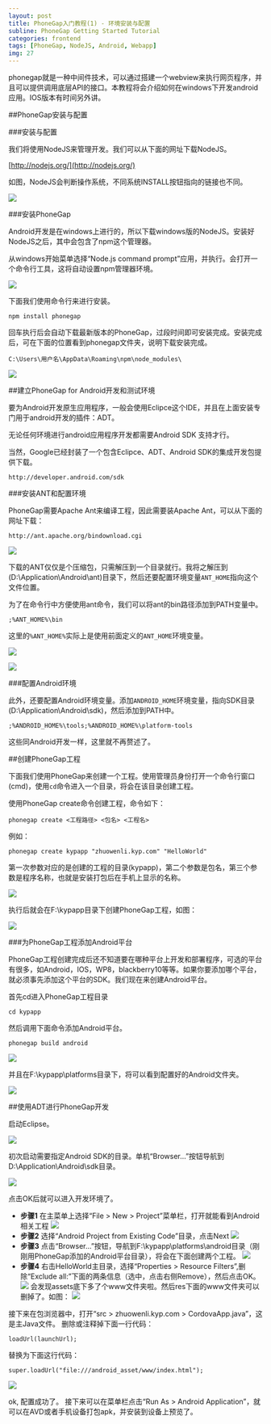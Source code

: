 ```yaml
---
layout: post
title: PhoneGap入门教程(1) - 环境安装与配置
subline: PhoneGap Getting Started Tutorial
categories: frontend
tags: [PhoneGap, NodeJS, Android, Webapp]
img: 27
---
```


phonegap就是一种中间件技术，可以通过搭建一个webview来执行网页程序，并且可以提供调用底层API的接口。本教程将会介绍如何在windows下开发android应用。IOS版本有时间另外讲。

##PhoneGap安装与配置

###安装与配置

我们将使用NodeJS来管理开发。我们可以从下面的网址下载NodeJS。

[http://nodejs.org/](http://nodejs.org/)

如图，NodeJS会判断操作系统，不同系统INSTALL按钮指向的链接也不同。

![]({{site.BASE_PATH}}/img/post/PhoneGap-1/1.png)

###安装PhoneGap

Android开发是在windows上进行的，所以下载windows版的NodeJS。安装好NodeJS之后，其中会包含了npm这个管理器。

从windows开始菜单选择“Node.js command prompt”应用，并执行。会打开一个命令行工具，这将自动设置npm管理器环境。

![]({{site.BASE_PATH}}/img/post/PhoneGap-1/2.png)

下面我们使用命令行来进行安装。

```plaintext
npm install phonegap
```

回车执行后会自动下载最新版本的PhoneGap，过段时间即可安装完成。安装完成后，可在下面的位置看到phonegap文件夹，说明下载安装完成。

```plaintext
C:\Users\用户名\AppData\Roaming\npm\node_modules\
```

![]({{site.BASE_PATH}}/img/post/PhoneGap-1/3.png)



##建立PhoneGap for Android开发和测试环境

要为Android开发原生应用程序，一般会使用Eclipce这个IDE，并且在上面安装专门用于android开发的插件：ADT。

无论任何环境进行android应用程序开发都需要Android SDK 支持才行。

当然，Google已经封装了一个包含Eclipce、ADT、Android SDK的集成开发包提供下载。

```plaintext
http://developer.android.com/sdk
```

###安装ANT和配置环境

PhoneGap需要Apache Ant来编译工程，因此需要装Apache Ant，可以从下面的网址下载：


```plaintext
http://ant.apache.org/bindownload.cgi
```

![]({{site.BASE_PATH}}/img/post/PhoneGap-1/4.png)


下载的ANT仅仅是个压缩包，只需解压到一个目录就行。我将之解压到(D:\Application\Android\ant)目录下，然后还要配置环境变量`ANT_HOME`指向这个文件位置。

为了在命令行中方便使用ant命令，我们可以将ant的bin路径添加到PATH变量中。

```plaintext
;%ANT_HOME%\bin
```
这里的`%ANT_HOME%`实际上是使用前面定义的`ANT_HOME`环境变量。

![]({{site.BASE_PATH}}/img/post/PhoneGap-1/5.png)

![]({{site.BASE_PATH}}/img/post/PhoneGap-1/6.png)

###配置Android环境

此外，还要配置Android环境变量。添加`ANDROID_HOME`环境变量，指向SDK目录(D:\Application\Android\sdk)，然后添加到PATH中。

```plaintext
;%ANDROID_HOME%\tools;%ANDROID_HOME%\platform-tools
```

这些同Android开发一样，这里就不再赘述了。

##创建PhoneGap工程

下面我们使用PhoneGap来创建一个工程。使用管理员身份打开一个命令行窗口(cmd)，使用`cd`命令进入一个目录，将会在该目录创建工程。

使用PhoneGap create命令创建工程，命令如下：

```plaintext
phonegap create <工程路径> <包名> <工程名>
```

例如：

```plaintext
phonegap create kypapp "zhuowenli.kyp.com" "HelloWorld"
```

第一次参数对应的是创建的工程的目录(kypapp)，第二个参数是包名，第三个参数是程序名称，也就是安装打包后在手机上显示的名称。

![]({{site.BASE_PATH}}/img/post/PhoneGap-1/7.png)

执行后就会在F:\kypapp目录下创建PhoneGap工程，如图：

![]({{site.BASE_PATH}}/img/post/PhoneGap-1/8.png)

###为PhoneGap工程添加Android平台

PhoneGap工程创建完成后还不知道要在哪种平台上开发和部署程序，可选的平台有很多，如Android，IOS，WP8，blackberry10等等。如果你要添加哪个平台，就必须事先添加这个平台的SDK。我们现在来创建Android平台。

首先cd进入PhoneGap工程目录


```plaintext
cd kypapp
```

然后调用下面命令添加Android平台。


```plaintext
phonegap build android
```

![]({{site.BASE_PATH}}/img/post/PhoneGap-1/9.png)

并且在F:\kypapp\platforms目录下，将可以看到配置好的Android文件夹。


![]({{site.BASE_PATH}}/img/post/PhoneGap-1/10.png)


##使用ADT进行PhoneGap开发

启动Eclipse。

![]({{site.BASE_PATH}}/img/post/PhoneGap-1/11.png)

初次启动需要指定Android SDK的目录。单机“Browser...”按钮导航到D:\Application\Android\sdk目录。

![]({{site.BASE_PATH}}/img/post/PhoneGap-1/12.png)

点击OK后就可以进入开发环境了。

- **步骤1**  在主菜单上选择“File > New > Project”菜单栏，打开就能看到Android相关工程
  ![]({{site.BASE_PATH}}/img/post/PhoneGap-1/13.png)
- **步骤2**  选择“Android Project from Existing Code”目录，点击Next
  ![]({{site.BASE_PATH}}/img/post/PhoneGap-1/14.png)
- **步骤3**  点击“Browser...”按钮，导航到F:\kypapp\platforms\android目录（刚刚用PhoneGap添加的Android平台目录），将会在下面创建两个工程。
  ![]({{site.BASE_PATH}}/img/post/PhoneGap-1/15.png)
- **步骤4**  右击HelloWorld主目录，选择“Properties > Resource Filters”,删除“Exclude all:”下面的两条信息（选中，点击右侧Remove），然后点击OK。
  ![]({{site.BASE_PATH}}/img/post/PhoneGap-1/16.png)
  会发现assets底下多了个www文件夹啦。然后res下面的www文件夹可以删掉了。如图：
  ![]({{site.BASE_PATH}}/img/post/PhoneGap-1/17.png)

接下来在包浏览器中，打开“src > zhuowenli.kyp.com > CordovaApp.java”，这是主Java文件。
删除或注释掉下面一行代码：

```plaintext
loadUrl(launchUrl);
```

替换为下面这行代码：

```plaintext
super.loadUrl("file:///android_asset/www/index.html");
```
![]({{site.BASE_PATH}}/img/post/PhoneGap-1/18.png)

ok, 配置成功了。 接下来可以在菜单栏点击“Run As > Android Application”，就可以在AVD或者手机设备打包apk，并安装到设备上预览了。
